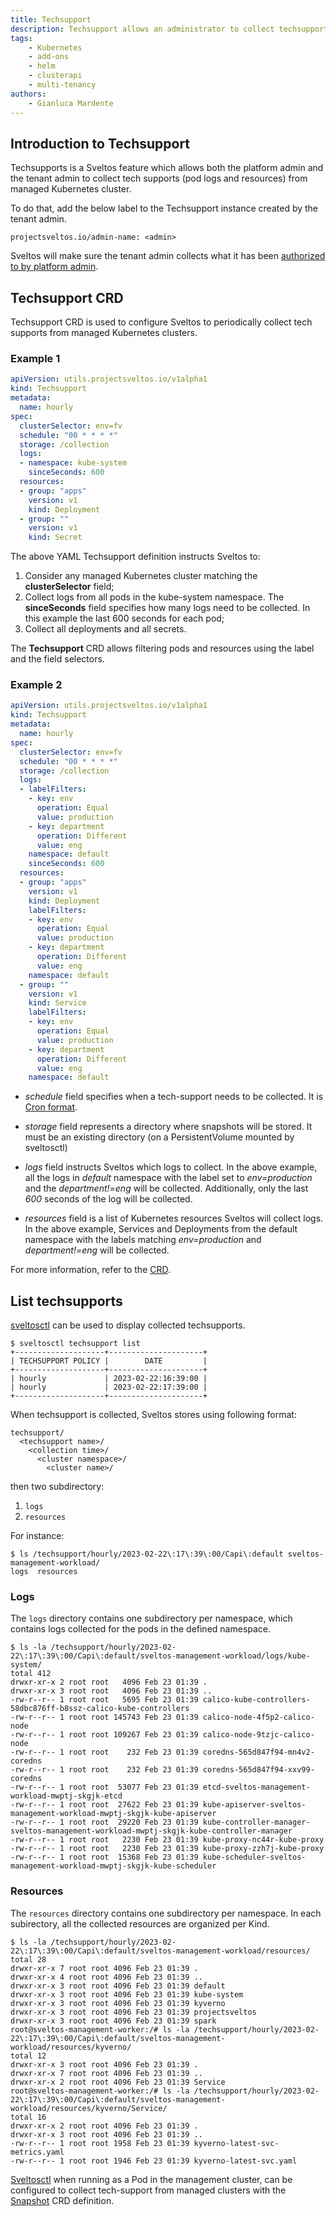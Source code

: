 ```yaml
---
title: Techsupport
description: Techsupport allows an administrator to collect techsupports, both logs and resources, from managed Kubernetes clusters.
tags:
    - Kubernetes
    - add-ons
    - helm
    - clusterapi
    - multi-tenancy
authors:
    - Gianluca Mardente
---
```


## Introduction to Techsupport

Techsupports is a Sveltos feature which allows both the platform admin and the tenant admin to collect tech supports (pod logs and resources) from managed Kubernetes cluster.

To do that, add the below label to the Techsupport instance created by the tenant admin.

```
projectsveltos.io/admin-name: <admin>
```

Sveltos will make sure the tenant admin collects what it has been [authorized to by platform admin](../multi-tenancy.md).


## Techsupport CRD

Techsupport CRD is used to configure Sveltos to periodically collect tech supports from managed Kubernetes clusters.

### Example 1

```yaml
apiVersion: utils.projectsveltos.io/v1alpha1
kind: Techsupport
metadata:
  name: hourly
spec:
  clusterSelector: env=fv
  schedule: "00 * * * *"
  storage: /collection
  logs:
  - namespace: kube-system
    sinceSeconds: 600
  resources:
  - group: "apps"
    version: v1
    kind: Deployment
  - group: ""
    version: v1
    kind: Secret
```

The above YAML Techsupport definition instructs Sveltos to:

1. Consider any managed Kubernetes cluster matching the __clusterSelector__ field;
2. Collect logs from all pods in the kube-system namespace. The __sinceSeconds__ field specifies how many logs need to be collected. In this example the last 600 seconds for each pod;
3. Collect all deployments and all secrets.

The __Techsupport__ CRD allows filtering pods and resources using the label and the field selectors.

### Example 2

```yaml
apiVersion: utils.projectsveltos.io/v1alpha1
kind: Techsupport
metadata:
  name: hourly
spec:
  clusterSelector: env=fv
  schedule: "00 * * * *"
  storage: /collection
  logs:
  - labelFilters:
    - key: env
      operation: Equal
      value: production
    - key: department
      operation: Different
      value: eng
    namespace: default
    sinceSeconds: 600
  resources:
  - group: "apps"
    version: v1
    kind: Deployment
    labelFilters:
    - key: env
      operation: Equal
      value: production
    - key: department
      operation: Different
      value: eng
    namespace: default
  - group: ""
    version: v1
    kind: Service
    labelFilters:
    - key: env
      operation: Equal
      value: production
    - key: department
      operation: Different
      value: eng
    namespace: default
```

- *schedule* field specifies when a tech-support needs to be collected. It is [Cron format](https://en.wikipedia.org/wiki/Cron).

- *storage* field represents a directory where snapshots will be stored. It must be an existing directory (on a PersistentVolume mounted by sveltosctl)

- *logs* field instructs Sveltos which logs to collect. In the above example, all the logs in *default* namespace with the label set to *env=production* and the *department!=eng* will be collected. Additionally, only the last *600* seconds of the log will be collected.

- *resources* field is a list of Kubernetes resources Sveltos will collect logs. In the above example, Services and Deployments from the default namespace with the labels matching  *env=production* and *department!=eng* will be collected.


For more information, refer to the [CRD](https://github.com/projectsveltos/sveltosctl/blob/main/api/v1alpha1/techsupport_types.go).

## List techsupports

[sveltosctl](https://github.com/projectsveltos/sveltosctl "Sveltos CLI")  can be used to display collected techsupports.

```
$ sveltosctl techsupport list 
+--------------------+---------------------+
| TECHSUPPORT POLICY |        DATE         |
+--------------------+---------------------+
| hourly             | 2023-02-22:16:39:00 |
| hourly             | 2023-02-22:17:39:00 |
+--------------------+---------------------+
```

When techsupport is collected, Sveltos stores using following format:

```
techsupport/
  <techsupport name>/
    <collection time>/
      <cluster namespace>/
        <cluster name>/
```

then two subdirectory:

1. ```logs```
2. ```resources```

For instance:

```
$ ls /techsupport/hourly/2023-02-22\:17\:39\:00/Capi\:default sveltos-management-workload/
logs  resources
```

### Logs

The ```logs``` directory contains one subdirectory per namespace, which contains logs collected for the pods in the defined namespace.

```
$ ls -la /techsupport/hourly/2023-02-22\:17\:39\:00/Capi\:default/sveltos-management-workload/logs/kube-system/
total 412
drwxr-xr-x 2 root root   4096 Feb 23 01:39 .
drwxr-xr-x 3 root root   4096 Feb 23 01:39 ..
-rw-r--r-- 1 root root   5695 Feb 23 01:39 calico-kube-controllers-58dbc876ff-b8ssz-calico-kube-controllers
-rw-r--r-- 1 root root 145743 Feb 23 01:39 calico-node-4f5p2-calico-node
-rw-r--r-- 1 root root 109267 Feb 23 01:39 calico-node-9tzjc-calico-node
-rw-r--r-- 1 root root    232 Feb 23 01:39 coredns-565d847f94-mn4v2-coredns
-rw-r--r-- 1 root root    232 Feb 23 01:39 coredns-565d847f94-xxv99-coredns
-rw-r--r-- 1 root root  53077 Feb 23 01:39 etcd-sveltos-management-workload-mwptj-skgjk-etcd
-rw-r--r-- 1 root root  27622 Feb 23 01:39 kube-apiserver-sveltos-management-workload-mwptj-skgjk-kube-apiserver
-rw-r--r-- 1 root root  29220 Feb 23 01:39 kube-controller-manager-sveltos-management-workload-mwptj-skgjk-kube-controller-manager
-rw-r--r-- 1 root root   2230 Feb 23 01:39 kube-proxy-nc44r-kube-proxy
-rw-r--r-- 1 root root   2230 Feb 23 01:39 kube-proxy-zzh7j-kube-proxy
-rw-r--r-- 1 root root  15368 Feb 23 01:39 kube-scheduler-sveltos-management-workload-mwptj-skgjk-kube-scheduler
```

### Resources 

The ```resources``` directory contains one subdirectory per namespace.
In each subirectory, all the collected resources are organized per Kind.

```
$ ls -la /techsupport/hourly/2023-02-22\:17\:39\:00/Capi\:default/sveltos-management-workload/resources/
total 28
drwxr-xr-x 7 root root 4096 Feb 23 01:39 .
drwxr-xr-x 4 root root 4096 Feb 23 01:39 ..
drwxr-xr-x 3 root root 4096 Feb 23 01:39 default
drwxr-xr-x 3 root root 4096 Feb 23 01:39 kube-system
drwxr-xr-x 3 root root 4096 Feb 23 01:39 kyverno
drwxr-xr-x 3 root root 4096 Feb 23 01:39 projectsveltos
drwxr-xr-x 3 root root 4096 Feb 23 01:39 spark
root@sveltos-management-worker:/# ls -la /techsupport/hourly/2023-02-22\:17\:39\:00/Capi\:default/sveltos-management-workload/resources/kyverno/
total 12
drwxr-xr-x 3 root root 4096 Feb 23 01:39 .
drwxr-xr-x 7 root root 4096 Feb 23 01:39 ..
drwxr-xr-x 2 root root 4096 Feb 23 01:39 Service
root@sveltos-management-worker:/# ls -la /techsupport/hourly/2023-02-22\:17\:39\:00/Capi\:default/sveltos-management-workload/resources/kyverno/Service/
total 16
drwxr-xr-x 2 root root 4096 Feb 23 01:39 .
drwxr-xr-x 3 root root 4096 Feb 23 01:39 ..
-rw-r--r-- 1 root root 1958 Feb 23 01:39 kyverno-latest-svc-metrics.yaml
-rw-r--r-- 1 root root 1946 Feb 23 01:39 kyverno-latest-svc.yaml
```

[Sveltosctl](https://github.com/projectsveltos/sveltosctl "Sveltos CLI") when running as a Pod in the management cluster, can be configured to collect tech-support from managed clusters with the [Snapshot](../sveltosctl/snapshot.md) CRD definition.
